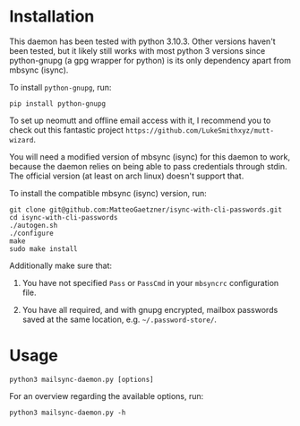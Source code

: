 # Installation

This daemon has been tested with python 3.10.3.
Other versions haven't been tested, but it likely still
works with most python 3 versions since python-gnupg (a gpg wrapper for python)
is its only dependency apart from mbsync (isync).

To install `python-gnupg`, run:

```
pip install python-gnupg 

```

To set up neomutt and offline email access with it, I recommend
you to check out this fantastic project `https://github.com/LukeSmithxyz/mutt-wizard`.

You will need a modified version of mbsync (isync) for this daemon to work, because
the daemon relies on being able to pass credentials through stdin.
The official version (at least on arch linux) doesn't support that.

To install the compatible mbsync (isync) version, run:

```
git clone git@github.com:MatteoGaetzner/isync-with-cli-passwords.git
cd isync-with-cli-passwords
./autogen.sh 
./configure
make
sudo make install
```

Additionally make sure that:

1. You have not specified `Pass` or `PassCmd` in your `mbsyncrc` configuration file.

2. You have all required, and with gnupg encrypted, mailbox passwords saved
at the same location, e.g. `~/.password-store/`.

# Usage

`python3 mailsync-daemon.py [options]`

For an overview regarding the available options, run:

`python3 mailsync-daemon.py -h`
